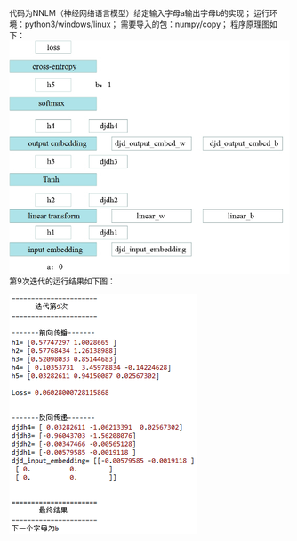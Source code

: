 代码为NNLM（神经网络语言模型）给定输入字母a输出字母b的实现；
运行环境：python3/windows/linux；
需要导入的包：numpy/copy；
程序原理图如下：
![image](https://github.com/JXZe/learn/blob/master/nnlm/%E5%8E%9F%E7%90%86%E5%9B%BE.png)第9次迭代的运行结果如下图：


![result](https://github.com/JXZe/learn/blob/master/nnlm/result9.png)
